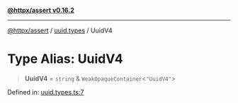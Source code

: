 [**@httpx/assert v0.16.2**](../../README.md)

***

[@httpx/assert](../../README.md) / [uuid.types](../README.md) / UuidV4

# Type Alias: UuidV4

> **UuidV4** = `string` & `WeakOpaqueContainer`\<`"UuidV4"`\>

Defined in: [uuid.types.ts:7](https://github.com/belgattitude/httpx/blob/4dae8c09c15139f4a822e2110336093570f143a3/packages/assert/src/uuid.types.ts#L7)
